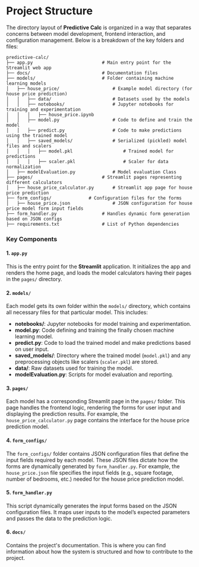 # Project Structure

The directory layout of **Predictive Calc** is organized in a way that separates concerns between model development, frontend interaction, and configuration management. Below is a breakdown of the key folders and files:

```
predictive-calc/
├── app.py                          # Main entry point for the Streamlit web app
├── docs/                           # Documentation files
├── models/                         # Folder containing machine learning models
│   ├── house_price/                	# Example model directory (for house price prediction)
│	│   ├── data/                   	# Datasets used by the models
│   │   ├── notebooks/              	# Jupyter notebooks for training and experimentation
│   │   │   ├── house_price.ipynb 
│   │   ├── model.py                	# Code to define and train the model
│   │   ├── predict.py              	# Code to make predictions using the trained model
│	│   ├── saved_models/           	# Serialized (pickled) model files and scalers
│	│   │   ├── model.pkl               	# Trained model for predictions
│	│   │   ├── scaler.pkl              	# Scaler for data normalization
│   ├── modelEvaluation.py          	# Model evaluation Class
├── pages/                          # Streamlit pages representing different calculators
│   ├── house_price_calculator.py   	# Streamlit app page for house price prediction
├── form_configs/              # Configuration files for the forms
│   ├── house_price.json            	# JSON configuration for house price model form input fields
├── form_handler.py                 # Handles dynamic form generation based on JSON configs
├── requirements.txt                # List of Python dependencies
```

### Key Components

#### 1. `app.py`
This is the entry point for the **Streamlit** application. It initializes the app and renders the home page, and loads the model calculators having their pages in the `pages/` directory.

#### 2. `models/`
Each model gets its own folder within the `models/` directory, which contains all necessary files for that particular model. This includes:
- **notebooks/**: Jupyter notebooks for model training and experimentation.
- **model.py**: Code defining and training the finally chosen machine learning model.
- **predict.py**: Code to load the trained model and make predictions based on user input.
- **saved_models/**: Directory where the trained model (`model.pkl`) and any preprocessing objects like scalers (`scaler.pkl`) are stored.
- **data/**: Raw datasets used for training the model.
- **modelEvaluation.py**: Scripts for model evaluation and reporting.

#### 3. `pages/`
Each model has a corresponding Streamlit page in the `pages/` folder. This page handles the frontend logic, rendering the forms for user input and displaying the prediction results. For example, the `house_price_calculator.py` page contains the interface for the house price prediction model.

#### 4. `form_configs/`
The `form_configs/` folder contains JSON configuration files that define the input fields required by each model. These JSON files dictate how the forms are dynamically generated by `form_handler.py`. For example, the `house_price.json` file specifies the input fields (e.g., square footage, number of bedrooms, etc.) needed for the house price prediction model.

#### 5. `form_handler.py`
This script dynamically generates the input forms based on the JSON configuration files. It maps user inputs to the model’s expected parameters and passes the data to the prediction logic.

#### 6. `docs/`
Contains the project's documentation. This is where you can find information about how the system is structured and how to contribute to the project.

